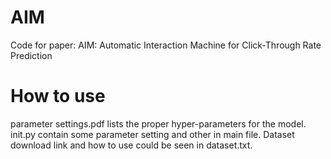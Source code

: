 # AIM
Code for paper: AIM: Automatic Interaction Machine for Click-Through Rate Prediction

# How to use
parameter settings.pdf lists the proper hyper-parameters for the model. 
init.py contain some parameter setting and other in main file.
Dataset download link and how to use could be seen in dataset.txt.

